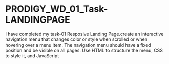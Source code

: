 # PRODIGY_WD_01_Task-LANDINGPAGE
I have completed my task-01 Resposive Landing Page.create an interactive navigation menu that changes color or style when scrolled or when hovering over a menu item. The navigation menu should have a fixed position and be visible on all pages. Use HTML to structure the menu, CSS to style it, and JavaScript  
